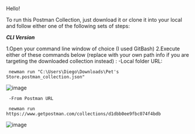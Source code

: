 Hello!

To run this Postman Collection, just download it or clone it into your local and follow either one of the following sets of steps:

***CLI Version***

1.Open your command line window of choice (I used GitBash)
2.Execute either of these commands below (replace with your own path info if you are targeting the downloaded collection instead) :
     -Local folder URL: 
     
     newman run "C:\Users\Diego\Downloads\Pet's Store.postman_collection.json"
     
     
  ![image](https://user-images.githubusercontent.com/85460136/173483403-ef8b77e1-7a21-4656-a566-a905333889dc.png)

     
     -From Postman URL 
     
     newman run https://www.getpostman.com/collections/d1dbb0ee9fbc074f4bdb
     
     
  ![image](https://user-images.githubusercontent.com/85460136/173483366-29299492-10a1-4c79-9471-05ffae13a71f.png)


     
     

